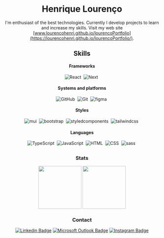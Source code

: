 <script>
  const color = red
</script>

<div align="center">

# Henrique Lourenço

I'm enthusiast of the best technologies. Currently I develop projects to learn and increase my skills.
Visit my web site [www.lourencohenri.github.io/lourencoPortfolio](https://lourencohenri.github.io/lourencoPortfolio/).


## Skills
  
#### Frameworks
  ![React](https://img.shields.io/badge/-React-1261a0?style=for-the-badge&logo=react&logoColor=white)&nbsp;
  ![Next](https://img.shields.io/badge/-Next-1261a0?style=for-the-badge&logo=nextdotjs&logoColor=white)&nbsp;
  
#### Systems and platforms 
  ![GitHub](https://img.shields.io/badge/-GitHub-1261a0?style=for-the-badge&logo=github&logoColor=white)&nbsp;
  ![Git](https://img.shields.io/badge/-Git-1261a0?style=for-the-badge&logo=git&logoColor=white)&nbsp;
  ![figma](https://img.shields.io/badge/-figma-1261a0?style=for-the-badge&logo=figma&logoColor=white)&nbsp;
  
#### Styles
  ![mui](https://img.shields.io/badge/-mui-1261a0?style=for-the-badge&logo=mui&logoColor=white)&nbsp;
  ![bootstrap](https://img.shields.io/badge/-bootstrap-1261a0?style=for-the-badge&logo=bootstrap&logoColor=white)&nbsp;
  ![styledcomponents](https://img.shields.io/badge/-styledcomponents-1261a0?style=for-the-badge&logo=styledcomponents&logoColor=white)&nbsp;
  ![tailwindcss](https://img.shields.io/badge/-tailwindcss-1261a0?style=for-the-badge&logo=tailwindcss&logoColor=white)&nbsp;
  
#### Languages
  ![TypeScript](https://img.shields.io/badge/-TypeScript-1261a0?style=for-the-badge&logo=TypeScript&logoColor=white)&nbsp;
  ![JavaScript](https://img.shields.io/badge/-JavaScript-1261a0?style=for-the-badge&logo=javascript&logoColor=white)&nbsp;
  ![HTML](https://img.shields.io/badge/-HTML-1261a0?style=for-the-badge&logo=HTML5&logoColor=white)&nbsp;
  ![CSS](https://img.shields.io/badge/-CSS-1261a0?style=for-the-badge&logo=CSS3&logoColor=white)&nbsp;
  ![sass](https://img.shields.io/badge/-sass-1261a0?style=for-the-badge&logo=sass&logoColor=white)&nbsp;  

##
  
### Stats

<div display="flex" align="center">
  <img height="140em" src="https://github-readme-stats.vercel.app/api?username=lourencohenri&theme=github_dark"/>
  <img height="140em" src="https://github-readme-stats.vercel.app/api/top-langs/?username=LourencoHenri&theme=github_dark&layout=compact"/> 
</div>
  
### Contact

[![Linkedin Badge](https://img.shields.io/badge/-Henrique%20Lourenço-1261a0?style=for-the-badge&logo=Linkedin&logoColor=white&link=https://www.linkedin.com/in/henrique-lourenco/)](https://www.linkedin.com/in/henrique-lourenco/)
[![Microsoft Outlook Badge](https://img.shields.io/badge/-henri.lourenco@outlook.com-1261a0?style=for-the-badge&logo=Gmail&logoColor=white&link=mailto:henri.lourenco@outlook.com)](mailto:henri.lourenco@outlook.com)
[![Instagram Badge](https://img.shields.io/badge/-lourencohenri-1261a0?style=for-the-badge&labelColor=1261a0&logo=instagram&logoColor=white&link=https://www.instagram.com/lourencohenri/)](https://www.instagram.com/lourencohenri/)

</div>
